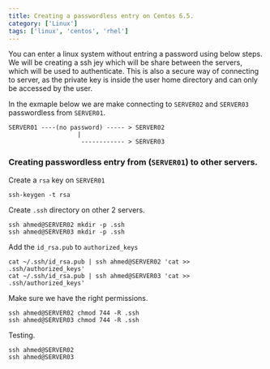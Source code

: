 ```yaml
---
title: Creating a passwordless entry on Centos 6.5.
category: ['Linux']
tags: ['linux', 'centos', 'rhel']
---
```


You can enter a linux system without entring a password using below steps.
We will be creating a ssh jey which will be share between the servers, which will be used to authenticate. This is also a secure way of connecting to server, as the private key is inside the user home directory and can only be accessed by the user.

In the exmaple below we are make connecting to `SERVER02` and `SERVER03` passwordless from `SERVER01`.

    SERVER01 ----(no password) ----- > SERVER02
                       |
                        ------------ > SERVER03

###  Creating passwordless entry from (`SERVER01`) to other servers.

Create a `rsa` key on `SERVER01`

	ssh-keygen -t rsa
	
Create `.ssh` directory on other 2 servers.
	
	ssh ahmed@SERVER02 mkdir -p .ssh
	ssh ahmed@SERVER03 mkdir -p .ssh
	
Add the `id_rsa.pub` to `authorized_keys`
	
	cat ~/.ssh/id_rsa.pub | ssh ahmed@SERVER02 'cat >> .ssh/authorized_keys'
	cat ~/.ssh/id_rsa.pub | ssh ahmed@SERVER03 'cat >> .ssh/authorized_keys'

Make sure we have the right permissions.
	
	ssh ahmed@SERVER02 chmod 744 -R .ssh 
	ssh ahmed@SERVER03 chmod 744 -R .ssh 

Testing.	

	ssh ahmed@SERVER02
	ssh ahmed@SERVER03
	
